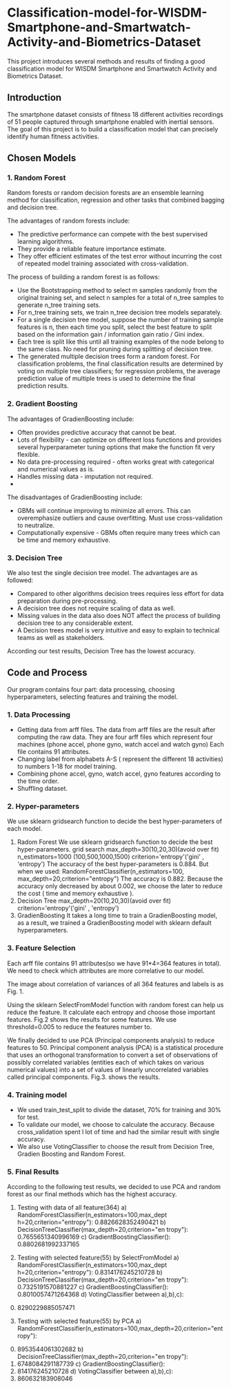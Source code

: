 # Classification-model-for-WISDM-Smartphone-and-Smartwatch-Activity-and-Biometrics-Dataset
This project introduces several methods and results of finding a good classification model for WISDM Smartphone and Smartwatch Activity and Biometrics Dataset.
## Introduction
The smartphone dataset consists of fitness 18 different activities recordings of 51 people captured through smartphone enabled with inertial sensors. The goal of this project is to build a classification model that can precisely identify human fitness activities.
## Chosen Models
### 1. Random Forest
Random forests or random decision forests are an ensemble learning method for classification, regression and other tasks that combined bagging and decision tree.

The advantages of random forests include:
- The predictive performance can compete with the best supervised learning algorithms. 
- They provide a reliable feature importance estimate.
- They offer efficient estimates of the test error without incurring the cost of repeated model training associated with cross-validation. 

The process of building a random forest is as follows:
- Use the Bootstrapping method to select m samples randomly from the original training set, and select n samples for a total of n_tree samples to generate n_tree training sets.
- For n_tree training sets, we train n_tree decision tree models separately.
- For a single decision tree model, suppose the number of training sample features is n, then each time you split, select the best feature to split based on the information gain / information gain ratio / Gini index.
- Each tree is split like this until all training examples of the node belong to the same class. No need for pruning during splitting of decision tree.
- The generated multiple decision trees form a random forest. For classification problems, the final classification results are determined by voting on multiple tree classifiers; for regression problems, the average prediction value of multiple trees is used to determine the final prediction results.
### 2. Gradient Boosting
The advantages of GradienBoosting include:
- Often provides predictive accuracy that cannot be beat.
- Lots of flexibility - can optimize on different loss functions and provides several hyperparameter tuning options that make the function fit very flexible.
- No data pre-processing required - often works great with categorical and numerical values as is.
- Handles missing data - imputation not required.
- 
The disadvantages of GradienBoosting include:
- GBMs will continue improving to minimize all errors. This can overemphasize outliers and cause overfitting. Must use cross-validation to neutralize.
- Computationally expensive - GBMs often require many trees which can be time and memory exhaustive.
### 3. Decision Tree
We also test the single decision tree model. The advantages are as followed:
- Compared to other algorithms decision trees requires less effort for data preparation during pre-processing.
- A decision tree does not require scaling of data as well.
- Missing values in the data also does NOT affect the process of building decision tree to any considerable extent.
- A Decision trees model is very intuitive and easy to explain to technical teams as well as stakeholders.

According our test results, Decision Tree has the lowest accuracy.

## Code and Process
Our program contains four part: data processing, choosing hyperparameters, selecting features and training the model.
### 1. Data Processing
- Getting data from arff files. The data from arff files are the result after computing the raw data. They are four arff files which represent four machines (phone accel, phone gyno, watch accel and watch gyno) Each file contains 91 attributes.
- Changing label from alphabets A-S ( represent the different 18 activities) to numbers 1-18 for model training.
- Combining phone accel, gyno, watch accel, gyno features according to the time order.
- Shuffling dataset. 
### 2. Hyper-parameters
We use sklearn gridsearch function to decide the best hyper-parameters of each model.
1) Radom Forest
We use sklearn gridsearch function to decide the best hyper-parameters.
grid search
max_depth=30(10,20,30)(avoid over fit) n_estimators=1000 (100,500,1000,1500) criterion='entropy'('gini' , 'entropy')
The accuracy of the best hyper-parameters is 0.884. But when we used: RandomForestClassifier(n_estimators=100, max_depth=20,criterion="entropy")
The accuracy is 0.882.
Because the accuracy only decreased by about 0.002, we choose the later to reduce the cost ( time and memory exhaustive ).
2) Decision Tree
max_depth=20(10,20,30)(avoid over fit) 
criterion='entropy'('gini' , 'entropy')
3) GradienBoosting
It takes a long time to train a GradienBoosting model, as a result, we trained a GradienBoosting model with sklearn default hyperparameters.

### 3. Feature Selection
Each arff file contains 91 attributes(so we have 91*4=364 features in total). We need to check which attributes are more correlative to our model.

The image about correlation of variances of all 364 features and labels is as Fig. 1.

Using the sklearn SelectFromModel function with random forest can help us reduce the feature. It calculate each entropy and choose those important features. Fig.2 shows the results for some features. We use threshold=0.005 to reduce the features number to.

We finally decided to use PCA (Principal components analysis) to reduce features to 50. Principal component analysis (PCA) is a statistical procedure that uses an orthogonal transformation to convert a set of observations of possibly correlated variables (entities each of which takes on various numerical values) into a set of values of linearly uncorrelated variables called principal components. Fig.3. shows the results.

### 4. Training model
- We used train_test_split to divide the dataset, 70% for training and 30% for test.
- To validate our model, we choose to calculate the accuracy. Because cross_validation spent l lot of time and had the similar result with single accuracy.
- We also use VotingClassifier to choose the result from Decision Tree, Gradien Boosting and Random Forest.

### 5. Final Results
According to the following test results, we decided to use PCA and random forest as our final methods which has the highest accuracy.

1) Testing with data of all feature(364)
a) RandomForestClassifier(n_estimators=100,max_dept
h=20,criterion="entropy"):
0.8826628352490421
b) DecisionTreeClassifier(max_depth=20,criterion="en tropy"):
0.7655651340996169
c) GradientBoostingClassifier():
0.8802681992337165

2) Testing with selected feature(55) by SelectFromModel
a) RandomForestClassifier(n_estimators=100,max_dept h=20,criterion="entropy"):
0.8314176245210728
b) DecisionTreeClassifier(max_depth=20,criterion="en tropy"):
0.7325191570881227
c) GradientBoostingClassifier():
0.8010057471264368
d) VotingClassifier between a),b),c):
0. 8290229885057471

3) Testing with selected feature(55) by PCA
a) RandomForestClassifier(n_estimators=100,max_depth=20,criterion="entropy"):
0. 8953544061302682
b) DecisionTreeClassifier(max_depth=20,criterion="en tropy"):
0. 6748084291187739 
c) GradientBoostingClassifier():
0. 814176245210728 
d) VotingClassifier between a),b),c): 
0. 860632183908046
